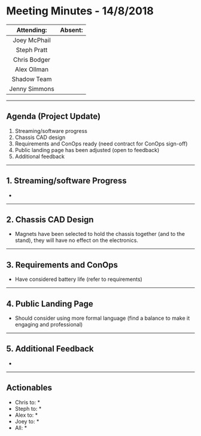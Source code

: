 # Meeting Minutes - 14/8/2018

| Attending: | Absent: |
| :---: | :---: |
| Joey McPhail | |
| Steph Pratt | |
| Chris Bodger | |
| Alex Ollman | |
| Shadow Team | |
| Jenny Simmons | |

---

## Agenda (Project Update)
1. Streaming/software progress
2. Chassis CAD design
3. Requirements and ConOps ready (need contract for ConOps sign-off)
4. Public landing page has been adjusted (open to feedback)
5. Additional feedback 

---

## 1. Streaming/software Progress
* 

---

## 2. Chassis CAD Design
* Magnets have been selected to hold the chassis together (and to the stand), they will have no effect on the electronics.

---

## 3. Requirements and ConOps
* Have considered battery life (refer to requirements)

---

## 4. Public Landing Page
* Should consider using more formal language (find a balance to make it engaging and professional)

---

## 5. Additional Feedback
* 

---

## Actionables
* Chris to:
  * 
* Steph to:
  * 
* Alex to:
  * 
* Joey to:
  * 
* All:
  * 
